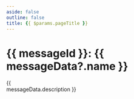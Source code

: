 ```yaml
---
aside: false
outline: false
title: {{ $params.pageTitle }}
---
```


<script setup>
import HeaderSection from '../../../components/Protocol/HeaderSection.vue';
import PayloadSection from '../../../components/Protocol/PayloadSection.vue';
import ExamplesSection from '../../../components/Protocol/ExamplesSection.vue';
import CodeSection from '../../../components/Protocol/CodeSection.vue';
import { data as protocolData } from '../../../yaml-data.data.ts'
import { computed } from 'vue'
import { useRoute,useData } from 'vitepress'

const route = useRoute()
const { frontmatter } = useData()
// Extract numeric ID from "12-close" format
const messageId = parseInt(route.data.params.messageId.split('-')[0])
const messageData = computed(() => protocolData?.messages?.[messageId])

// Use the pageTitle from params if available, otherwise construct it
const pageTitle = computed(() => route.data.params.pageTitle || `${messageId}: ${messageData.value?.name || ''}`)

// Update the document title
if (typeof document !== 'undefined' && pageTitle.value) {
  document.title = `${pageTitle.value} | Lightbug Documentation`
}
</script>

# {{ messageId }}: {{ messageData?.name }}

<span v-if="messageData?.description" style="white-space: pre-line;">{{ messageData.description }}</span>

<HeaderSection :messageId="messageId" :yamlData="protocolData" />

<PayloadSection :messageId="messageId" :yamlData="protocolData" />

<ExamplesSection :messageId="messageId" :yamlData="protocolData" />

<CodeSection :messageId="messageId" :yamlData="protocolData" />
